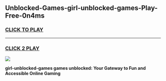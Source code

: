 
## Unblocked-Games-girl-unblocked-games-Play-Free-0n4ms
<h3>
<a href="https://premium76.site?title=girl-unblocked-games&ref=10A">CLICK TO PLAY</a></h3>
<hr>

<h3>
<a href="https://premium76.site?title=girl-unblocked-games&ref=10A">CLICK 2 PLAY</a>
  
</h3>

<a href="https://premium76.site?title=girl-unblocked-games&ref=10A"><img src="https://clearcache.store/games.png"></a>


**girl-unblocked-games games unblocked: Your Gateway to Fun and Accessible Online Gaming**
